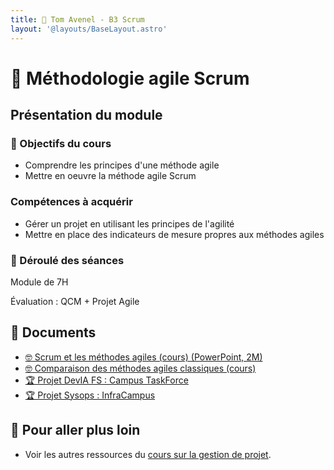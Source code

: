 ```yaml
---
title: 🤼 Tom Avenel - B3 Scrum
layout: '@layouts/BaseLayout.astro'
---
```


# 🤼 Méthodologie agile Scrum

## Présentation du module

### 🎯 Objectifs du cours

- Comprendre les principes d'une méthode agile
- Mettre en oeuvre la méthode agile Scrum

### Compétences à acquérir

- Gérer un projet en utilisant les principes de l'agilité
- Mettre en place des indicateurs de mesure propres aux méthodes agiles

### 📅 Déroulé des séances

Module de 7H

Évaluation : QCM + Projet Agile

## 📑 Documents

- [🤓 Scrum et les méthodes agiles (cours) (PowerPoint, 2M)](/cours/scrum.pptx)
- [🤓 Comparaison des méthodes agiles classiques (cours)](/projet/agile/comparaison-methodes)
- [🏆 Projet DevIA FS : Campus TaskForce](/projet/agile/projet_scrum_dev_campus)
- [🏆 Projet Sysops : InfraCampus](/projet/agile/projet_scrum_sysops_campus)

## 🚀 Pour aller plus loin

- Voir les autres ressources du [cours sur la gestion de projet](/projet).
